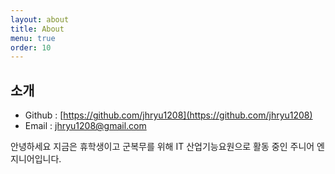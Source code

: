 ```yaml
---
layout: about
title: About
menu: true
order: 10
---
```


## 소개
- Github : [https://github.com/jhryu1208](https://github.com/jhryu1208)
- Email : [jhryu1208@gmail.com](jhryu1208@gmail.com)

안녕하세요 지금은 휴학생이고 군복무를 위해 IT 산업기능요원으로 활동 중인 주니어 엔지니어입니다.
